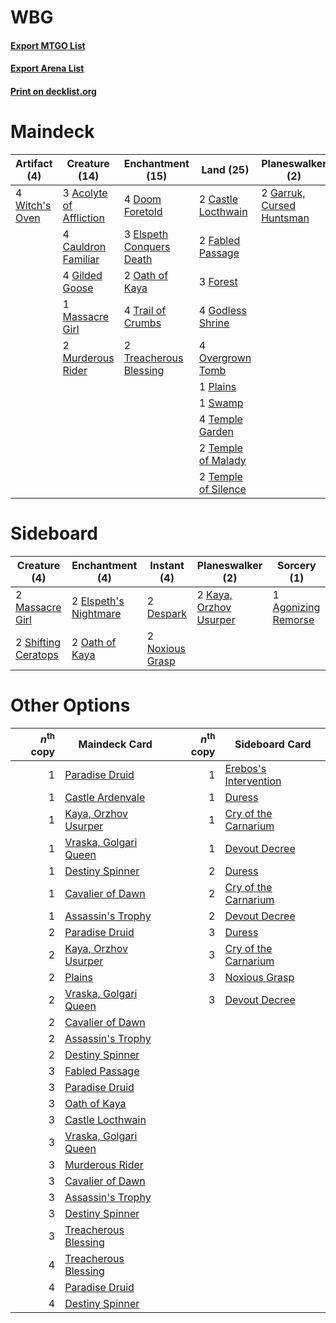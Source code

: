 # WBG

#### [Export MTGO List](../collection/WBG/WBG.txt)
#### [Export Arena List](../collection/WBG/WBG_arena.txt)
#### [Print on decklist.org](http://decklist.org/?deckmain=3%09Acolyte%20of%20Affliction%0A2%09Castle%20Locthwain%0A4%09Cauldron%20Familiar%0A4%09Doom%20Foretold%0A3%09Elspeth%20Conquers%20Death%0A2%09Fabled%20Passage%0A3%09Forest%0A2%09Garruk,%20Cursed%20Huntsman%0A4%09Gilded%20Goose%0A4%09Godless%20Shrine%0A1%09Massacre%20Girl%0A2%09Murderous%20Rider%0A2%09Oath%20of%20Kaya%0A4%09Overgrown%20Tomb%0A1%09Plains%0A1%09Swamp%0A4%09Temple%20Garden%0A2%09Temple%20of%20Malady%0A2%09Temple%20of%20Silence%0A4%09Trail%20of%20Crumbs%0A2%09Treacherous%20Blessing%0A4%09Witch's%20Oven&deckside=1%09Agonizing%20Remorse%0A2%09Despark%0A2%09Elspeth's%20Nightmare%0A2%09Kaya,%20Orzhov%20Usurper%0A2%09Massacre%20Girl%0A2%09Noxious%20Grasp%0A2%09Oath%20of%20Kaya%0A2%09Shifting%20Ceratops)
# Maindeck

|                                      Artifact (4)                                       |                                          Creature (14)                                           |                                         Enchantment (15)                                          |                                          Land (25)                                           |                                          Planeswalker (2)                                          |
|-----------------------------------------------------------------------------------------|--------------------------------------------------------------------------------------------------|---------------------------------------------------------------------------------------------------|----------------------------------------------------------------------------------------------|----------------------------------------------------------------------------------------------------|
|4 [Witch's Oven](http://gatherer.wizards.com/Pages/Card/Details.aspx?multiverseid=473199)|3 [Acolyte of Affliction](http://gatherer.wizards.com/Pages/Card/Details.aspx?multiverseid=476457)|4 [Doom Foretold](http://gatherer.wizards.com/Pages/Card/Details.aspx?multiverseid=473149)         |2 [Castle Locthwain](http://gatherer.wizards.com/Pages/Card/Details.aspx?multiverseid=473203) |2 [Garruk, Cursed Huntsman](http://gatherer.wizards.com/Pages/Card/Details.aspx?multiverseid=473153)|
|                                                                                         |4 [Cauldron Familiar](http://gatherer.wizards.com/Pages/Card/Details.aspx?multiverseid=473043)    |3 [Elspeth Conquers Death](http://gatherer.wizards.com/Pages/Card/Details.aspx?multiverseid=476264)|2 [Fabled Passage](http://gatherer.wizards.com/Pages/Card/Details.aspx?multiverseid=473206)   |                                                                                                    |
|                                                                                         |4 [Gilded Goose](http://gatherer.wizards.com/Pages/Card/Details.aspx?multiverseid=473122)         |2 [Oath of Kaya](http://gatherer.wizards.com/Pages/Card/Details.aspx?multiverseid=461136)          |3 [Forest](http://gatherer.wizards.com/Pages/Card/Details.aspx?multiverseid=439860)           |                                                                                                    |
|                                                                                         |1 [Massacre Girl](http://gatherer.wizards.com/Pages/Card/Details.aspx?multiverseid=461026)        |4 [Trail of Crumbs](http://gatherer.wizards.com/Pages/Card/Details.aspx?multiverseid=473141)       |4 [Godless Shrine](http://gatherer.wizards.com/Pages/Card/Details.aspx?multiverseid=405099)   |                                                                                                    |
|                                                                                         |2 [Murderous Rider](http://gatherer.wizards.com/Pages/Card/Details.aspx?multiverseid=473059)      |2 [Treacherous Blessing](http://gatherer.wizards.com/Pages/Card/Details.aspx?multiverseid=476368)  |4 [Overgrown Tomb](http://gatherer.wizards.com/Pages/Card/Details.aspx?multiverseid=405103)   |                                                                                                    |
|                                                                                         |                                                                                                  |                                                                                                   |1 [Plains](http://gatherer.wizards.com/Pages/Card/Details.aspx?multiverseid=439856)           |                                                                                                    |
|                                                                                         |                                                                                                  |                                                                                                   |1 [Swamp](http://gatherer.wizards.com/Pages/Card/Details.aspx?multiverseid=439858)            |                                                                                                    |
|                                                                                         |                                                                                                  |                                                                                                   |4 [Temple Garden](http://gatherer.wizards.com/Pages/Card/Details.aspx?multiverseid=405112)    |                                                                                                    |
|                                                                                         |                                                                                                  |                                                                                                   |2 [Temple of Malady](http://gatherer.wizards.com/Pages/Card/Details.aspx?multiverseid=380515) |                                                                                                    |
|                                                                                         |                                                                                                  |                                                                                                   |2 [Temple of Silence](http://gatherer.wizards.com/Pages/Card/Details.aspx?multiverseid=373522)|                                                                                                    |


# Sideboard

|                                         Creature (4)                                         |                                        Enchantment (4)                                         |                                       Instant (4)                                        |                                        Planeswalker (2)                                         |                                         Sorcery (1)                                          |
|----------------------------------------------------------------------------------------------|------------------------------------------------------------------------------------------------|------------------------------------------------------------------------------------------|-------------------------------------------------------------------------------------------------|----------------------------------------------------------------------------------------------|
|2 [Massacre Girl](http://gatherer.wizards.com/Pages/Card/Details.aspx?multiverseid=461026)    |2 [Elspeth's Nightmare](http://gatherer.wizards.com/Pages/Card/Details.aspx?multiverseid=476342)|2 [Despark](http://gatherer.wizards.com/Pages/Card/Details.aspx?multiverseid=461117)      |2 [Kaya, Orzhov Usurper](http://gatherer.wizards.com/Pages/Card/Details.aspx?multiverseid=460129)|1 [Agonizing Remorse](http://gatherer.wizards.com/Pages/Card/Details.aspx?multiverseid=476334)|
|2 [Shifting Ceratops](http://gatherer.wizards.com/Pages/Card/Details.aspx?multiverseid=466948)|2 [Oath of Kaya](http://gatherer.wizards.com/Pages/Card/Details.aspx?multiverseid=461136)       |2 [Noxious Grasp](http://gatherer.wizards.com/Pages/Card/Details.aspx?multiverseid=466864)|                                                                                                 |                                                                                              |


# Other Options

|*n*<sup>th</sup> copy|                                         Maindeck Card                                          |*n*<sup>th</sup> copy|                                         Sideboard Card                                         |
|--------------------:|------------------------------------------------------------------------------------------------|--------------------:|------------------------------------------------------------------------------------------------|
|                    1|[Paradise Druid](http://gatherer.wizards.com/Pages/Card/Details.aspx?multiverseid=461098)       |                    1|[Erebos's Intervention](http://gatherer.wizards.com/Pages/Card/Details.aspx?multiverseid=476345)|
|                    1|[Castle Ardenvale](http://gatherer.wizards.com/Pages/Card/Details.aspx?multiverseid=473200)     |                    1|[Duress](http://gatherer.wizards.com/Pages/Card/Details.aspx?multiverseid=14557)                |
|                    1|[Kaya, Orzhov Usurper](http://gatherer.wizards.com/Pages/Card/Details.aspx?multiverseid=460129) |                    1|[Cry of the Carnarium](http://gatherer.wizards.com/Pages/Card/Details.aspx?multiverseid=457214) |
|                    1|[Vraska, Golgari Queen](http://gatherer.wizards.com/Pages/Card/Details.aspx?multiverseid=452963)|                    1|[Devout Decree](http://gatherer.wizards.com/Pages/Card/Details.aspx?multiverseid=466767)        |
|                    1|[Destiny Spinner](http://gatherer.wizards.com/Pages/Card/Details.aspx?multiverseid=476419)      |                    2|[Duress](http://gatherer.wizards.com/Pages/Card/Details.aspx?multiverseid=14557)                |
|                    1|[Cavalier of Dawn](http://gatherer.wizards.com/Pages/Card/Details.aspx?multiverseid=466764)     |                    2|[Cry of the Carnarium](http://gatherer.wizards.com/Pages/Card/Details.aspx?multiverseid=457214) |
|                    1|[Assassin's Trophy](http://gatherer.wizards.com/Pages/Card/Details.aspx?multiverseid=452902)    |                    2|[Devout Decree](http://gatherer.wizards.com/Pages/Card/Details.aspx?multiverseid=466767)        |
|                    2|[Paradise Druid](http://gatherer.wizards.com/Pages/Card/Details.aspx?multiverseid=461098)       |                    3|[Duress](http://gatherer.wizards.com/Pages/Card/Details.aspx?multiverseid=14557)                |
|                    2|[Kaya, Orzhov Usurper](http://gatherer.wizards.com/Pages/Card/Details.aspx?multiverseid=460129) |                    3|[Cry of the Carnarium](http://gatherer.wizards.com/Pages/Card/Details.aspx?multiverseid=457214) |
|                    2|[Plains](http://gatherer.wizards.com/Pages/Card/Details.aspx?multiverseid=439856)               |                    3|[Noxious Grasp](http://gatherer.wizards.com/Pages/Card/Details.aspx?multiverseid=466864)        |
|                    2|[Vraska, Golgari Queen](http://gatherer.wizards.com/Pages/Card/Details.aspx?multiverseid=452963)|                    3|[Devout Decree](http://gatherer.wizards.com/Pages/Card/Details.aspx?multiverseid=466767)        |
|                    2|[Cavalier of Dawn](http://gatherer.wizards.com/Pages/Card/Details.aspx?multiverseid=466764)     |                     |                                                                                                |
|                    2|[Assassin's Trophy](http://gatherer.wizards.com/Pages/Card/Details.aspx?multiverseid=452902)    |                     |                                                                                                |
|                    2|[Destiny Spinner](http://gatherer.wizards.com/Pages/Card/Details.aspx?multiverseid=476419)      |                     |                                                                                                |
|                    3|[Fabled Passage](http://gatherer.wizards.com/Pages/Card/Details.aspx?multiverseid=473206)       |                     |                                                                                                |
|                    3|[Paradise Druid](http://gatherer.wizards.com/Pages/Card/Details.aspx?multiverseid=461098)       |                     |                                                                                                |
|                    3|[Oath of Kaya](http://gatherer.wizards.com/Pages/Card/Details.aspx?multiverseid=461136)         |                     |                                                                                                |
|                    3|[Castle Locthwain](http://gatherer.wizards.com/Pages/Card/Details.aspx?multiverseid=473203)     |                     |                                                                                                |
|                    3|[Vraska, Golgari Queen](http://gatherer.wizards.com/Pages/Card/Details.aspx?multiverseid=452963)|                     |                                                                                                |
|                    3|[Murderous Rider](http://gatherer.wizards.com/Pages/Card/Details.aspx?multiverseid=473059)      |                     |                                                                                                |
|                    3|[Cavalier of Dawn](http://gatherer.wizards.com/Pages/Card/Details.aspx?multiverseid=466764)     |                     |                                                                                                |
|                    3|[Assassin's Trophy](http://gatherer.wizards.com/Pages/Card/Details.aspx?multiverseid=452902)    |                     |                                                                                                |
|                    3|[Destiny Spinner](http://gatherer.wizards.com/Pages/Card/Details.aspx?multiverseid=476419)      |                     |                                                                                                |
|                    3|[Treacherous Blessing](http://gatherer.wizards.com/Pages/Card/Details.aspx?multiverseid=476368) |                     |                                                                                                |
|                    4|[Treacherous Blessing](http://gatherer.wizards.com/Pages/Card/Details.aspx?multiverseid=476368) |                     |                                                                                                |
|                    4|[Paradise Druid](http://gatherer.wizards.com/Pages/Card/Details.aspx?multiverseid=461098)       |                     |                                                                                                |
|                    4|[Destiny Spinner](http://gatherer.wizards.com/Pages/Card/Details.aspx?multiverseid=476419)      |                     |                                                                                                |


